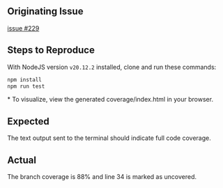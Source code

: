 ## Originating Issue

[issue #229](https://github.com/bcoe/c8/issues/229)

## Steps to Reproduce

With NodeJS version `v20.12.2` installed, clone and run these commands:

```bash
npm install
npm run test
```

\* To visualize, view the generated coverage/index.html in your browser.

## Expected

The text output sent to the terminal should indicate full code coverage.

## Actual

The branch coverage is 88% and line 34 is marked as uncovered.
